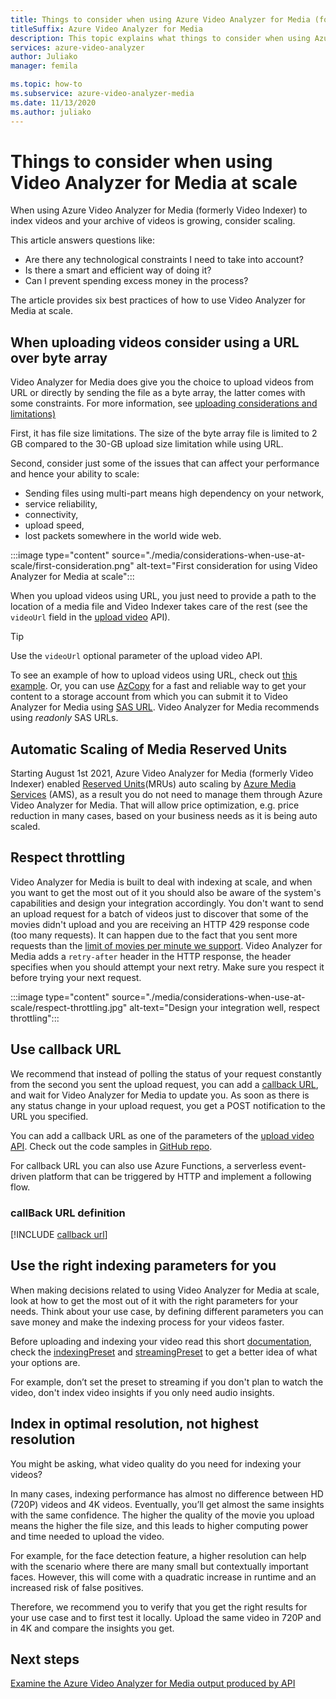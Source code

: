 ```yaml
---
title: Things to consider when using Azure Video Analyzer for Media (formerly Video Indexer) at scale - Azure
titleSuffix: Azure Video Analyzer for Media
description: This topic explains what things to consider when using Azure Video Analyzer for Media (formerly Video Indexer) at scale.
services: azure-video-analyzer
author: Juliako
manager: femila

ms.topic: how-to
ms.subservice: azure-video-analyzer-media
ms.date: 11/13/2020
ms.author: juliako 
---
```


# Things to consider when using Video Analyzer for Media at scale

When using Azure Video Analyzer for Media (formerly Video Indexer) to index videos and your archive of videos is growing, consider scaling. 

This article answers questions like:

* Are there any technological constraints I need to take into account?
* Is there a smart and efficient way of doing it?
* Can I prevent spending excess money in the process?

The article provides six best practices of how to use Video Analyzer for Media at scale.

## When uploading videos consider using a URL over byte array

Video Analyzer for Media does give you the choice to upload videos from URL or directly by sending the file as a byte array, the latter comes with some constraints. For more information, see [uploading considerations and limitations)](upload-index-videos.md#uploading-considerations-and-limitations)

First, it has file size limitations. The size of the byte array file is limited to 2 GB compared to the 30-GB upload size limitation while using URL.

Second, consider just some of the issues that can affect your performance and hence your ability to scale:

* Sending files using multi-part means high dependency on your network, 
* service reliability, 
* connectivity, 
* upload speed, 
* lost packets somewhere in the world wide web.

:::image type="content" source="./media/considerations-when-use-at-scale/first-consideration.png" alt-text="First consideration for using Video Analyzer for Media at scale":::

When you upload videos using URL, you just need to provide a path to the location of a media file and Video Indexer takes care of the rest (see the `videoUrl` field in the [upload video](https://api-portal.videoindexer.ai/api-details#api=Operations&operation=Upload-Video) API).

> [!TIP]
> Use the `videoUrl` optional parameter of the upload video API.

To see an example of how to upload videos using URL, check out [this example](upload-index-videos.md#code-sample). Or, you can use [AzCopy](../../storage/common/storage-use-azcopy-v10.md) for a fast and reliable way to get your content to a storage account from which you can submit it to Video Analyzer for Media using [SAS URL](../../storage/common/storage-sas-overview.md). Video Analyzer for Media recommends using *readonly* SAS URLs.

## Automatic Scaling of Media Reserved Units 

Starting August 1st 2021, Azure Video Analyzer for Media (formerly Video Indexer) enabled [Reserved Units](https://docs.microsoft.com/azure/media-services/latest/concept-media-reserved-units)(MRUs) auto scaling by [Azure Media Services](https://docs.microsoft.com/azure/media-services/latest/media-services-overview) (AMS), as a result you do not need to manage them through Azure Video Analyzer for Media. That will allow price optimization, e.g. price reduction in many cases, based on your business needs as it is being auto scaled. 

## Respect throttling

Video Analyzer for Media is built to deal with indexing at scale, and when you want to get the most out of it you should also be aware of the system's capabilities and design your integration accordingly. You don't want to send an upload request for a batch of videos just to discover that some of the movies didn't upload and you are receiving an HTTP 429 response code (too many requests). It can happen due to the fact that you sent more requests than the [limit of movies per minute we support](upload-index-videos.md#uploading-considerations-and-limitations). Video Analyzer for Media adds a `retry-after` header in the HTTP response, the header specifies when you should attempt your next retry. Make sure you respect it before trying your next request.

:::image type="content" source="./media/considerations-when-use-at-scale/respect-throttling.jpg" alt-text="Design your integration well, respect throttling":::

## Use callback URL

We recommend that instead of polling the status of your request constantly from the second you sent the upload request, you can add a [callback URL](upload-index-videos.md#callbackurl), and wait for Video Analyzer for Media to update you. As soon as there is any status change in your upload request, you get a POST notification to the URL you specified.

You can add a callback URL as one of the parameters of the [upload video API](https://api-portal.videoindexer.ai/api-details#api=Operations&operation=Upload-Video). Check out the code samples in [GitHub repo](https://github.com/Azure-Samples/media-services-video-indexer/tree/master/). 

For callback URL you can also use Azure Functions, a serverless event-driven platform that can be triggered by HTTP and implement a following flow.

### callBack URL definition

[!INCLUDE [callback url](./includes/callback-url.md)]

## Use the right indexing parameters for you

When making decisions related to using Video Analyzer for Media at scale, look at how to get the most out of it with the right parameters for your needs. Think about your use case, by defining different parameters you can save money and make the indexing process for your videos faster.

Before uploading and indexing your video read this short [documentation](upload-index-videos.md), check the [indexingPreset](upload-index-videos.md#indexingpreset) and [streamingPreset](upload-index-videos.md#streamingpreset) to get a better idea of what your options are.

For example, don’t set the preset to streaming if you don't plan to watch the video, don't index video insights if you only need audio insights.

## Index in optimal resolution, not highest resolution

You might be asking, what video quality do you need for indexing your videos? 

In many cases, indexing performance has almost no difference between HD (720P) videos and 4K videos. Eventually, you’ll get almost the same insights with the same confidence. The higher the quality of the movie you upload means the higher the file size, and this leads to higher computing power and time needed to upload the video.

For example, for the face detection feature, a higher resolution can help with the scenario where there are many small but contextually important faces. However, this will come with a quadratic increase in runtime and an increased risk of false positives.

Therefore, we recommend you to verify that you get the right results for your use case and to first test it locally. Upload the same video in 720P and in 4K and compare the insights you get.

## Next steps

[Examine the Azure Video Analyzer for Media output produced by API](video-indexer-output-json-v2.md)
